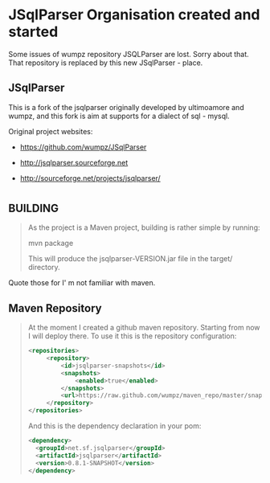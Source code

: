 # JSqlParser Organisation created and started

Some issues of wumpz repository JSQLParser are lost. Sorry about that. That repository is replaced by 
this new JSqlParser - place.


## JSqlParser

This is a fork of the jsqlparser originally developed by ultimoamore and wumpz, 
and this fork is aim at supports for a dialect of sql - mysql.

Original project websites:

* https://github.com/wumpz/JSqlParser

* http://jsqlparser.sourceforge.net
* http://sourceforge.net/projects/jsqlparser/

# 

## BUILDING

> As the project is a Maven project, building is rather simple by running:
> 
> 	mvn package
> 
> This will produce the jsqlparser-VERSION.jar file in the target/ directory.

Quote those for I' m not familiar with maven.


## Maven Repository

> At the moment I created a github maven repository. Starting from now I will deploy there. 
> To use it this is the repository configuration:
> 
> ```xml
> <repositories>
>      <repository>
>          <id>jsqlparser-snapshots</id>
>          <snapshots>
>              <enabled>true</enabled>
>          </snapshots>
>          <url>https://raw.github.com/wumpz/maven_repo/master/snapshots</url>
>      </repository>
> </repositories>
> ```
> 
> And this is the dependency declaration in your pom:
> ```xml
> <dependency>
> 	<groupId>net.sf.jsqlparser</groupId>
> 	<artifactId>jsqlparser</artifactId>
> 	<version>0.8.1-SNAPSHOT</version>
> </dependency>
> ```
